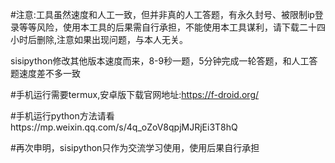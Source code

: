 #注意:工具虽然速度和人工一致，但并非真的人工答题，有永久封号、被限制ip登录等等风险，使用本工具的后果需自行承担，不能使用本工具谋利，请下载二十四小时后删除,注意如果出现问题，与本人无关。


sisipython修改其他版本速度而来，8-9秒一题，5分钟完成一轮答题，和人工答题速度差不多一致


#手机运行需要termux,安卓版下载官网地址:https://f-droid.org/


#手机运行python方法请看https://mp.weixin.qq.com/s/4q_oZoV8qpjMJRjEi3T8hQ


#再次申明，sisipython只作为交流学习使用，使用后果自行承担
